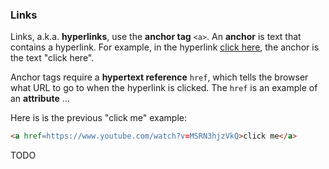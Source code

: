### Links

Links, a.k.a. **hyperlinks**, use the **anchor tag** `<a>`. An **anchor** is text that contains a hyperlink. For example, in the hyperlink [click here](https://www.youtube.com/watch?v=MSRN3hjzVkQ), the anchor is the text "click here". 

Anchor tags require a **hypertext reference** `href`, which tells the browser what URL to go to when the hyperlink is clicked. The `href` is an example of an **attribute** ...

Here is is the previous "click me" example:

```html
<a href=https://www.youtube.com/watch?v=MSRN3hjzVkQ>click me</a>
```

TODO
